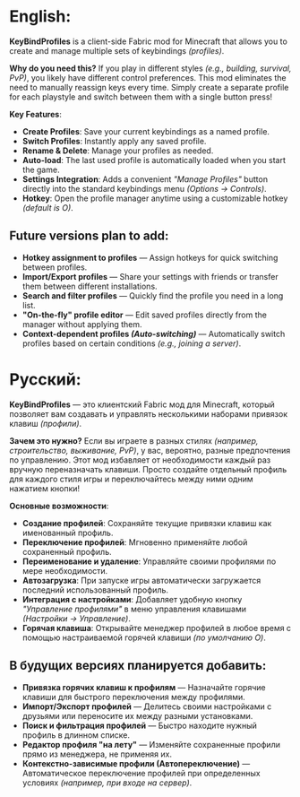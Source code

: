 # English:

**KeyBindProfiles** is a client-side Fabric mod for Minecraft that allows you to create and manage multiple sets of keybindings _(profiles)_.

**Why do you need this?**
If you play in different styles _(e.g., building, survival, PvP)_, you likely have different control preferences. This mod eliminates the need to manually reassign keys every time. Simply create a separate profile for each playstyle and switch between them with a single button press!

**Key Features**:

- **Create Profiles**: Save your current keybindings as a named profile.
- **Switch Profiles**: Instantly apply any saved profile.
- **Rename & Delete**: Manage your profiles as needed.
- **Auto-load**: The last used profile is automatically loaded when you start the game.
- **Settings Integration**: Adds a convenient _"Manage Profiles"_ button directly into the standard keybindings menu _(Options -> Controls)_.
- **Hotkey**: Open the profile manager anytime using a customizable hotkey _(default is O)_.

## Future versions plan to add:

- **Hotkey assignment to profiles** — Assign hotkeys for quick switching between profiles.
- **Import/Export profiles** — Share your settings with friends or transfer them between different installations.
- **Search and filter profiles** — Quickly find the profile you need in a long list.
- **"On-the-fly" profile editor** — Edit saved profiles directly from the manager without applying them.
- **Context-dependent profiles _(Auto-switching)_** — Automatically switch profiles based on certain conditions _(e.g., joining a server)_.


# Русский:

**KeyBindProfiles** — это клиентский Fabric мод для Minecraft, который позволяет вам создавать и управлять несколькими наборами привязок клавиш _(профили)_.

**Зачем это нужно?**
Если вы играете в разных стилях _(например, строительство, выживание, PvP)_, у вас, вероятно, разные предпочтения по управлению. Этот мод избавляет от необходимости каждый раз вручную переназначать клавиши. Просто создайте отдельный профиль для каждого стиля игры и переключайтесь между ними одним нажатием кнопки!

**Основные возможности**:

- **Создание профилей**: Сохраняйте текущие привязки клавиш как именованный профиль.
- **Переключение профилей**: Мгновенно применяйте любой сохраненный профиль.
- **Переименование и удаление**: Управляйте своими профилями по мере необходимости.
- **Автозагрузка**: При запуске игры автоматически загружается последний использованный профиль.
- **Интеграция с настройками**: Добавляет удобную кнопку _"Управление профилями"_ в меню управления клавишами _(Настройки -> Управление)_.
- **Горячая клавиша**: Открывайте менеджер профилей в любое время с помощью настраиваемой горячей клавиши _(по умолчанию O)_.

## В будущих версиях планируется добавить:

- **Привязка горячих клавиш к профилям** — Назначайте горячие клавиши для быстрого переключения между профилями.
- **Импорт/Экспорт профилей** — Делитесь своими настройками с друзьями или переносите их между разными установками.
- **Поиск и фильтрация профилей** — Быстро находите нужный профиль в длинном списке.
- **Редактор профиля "на лету"** — Изменяйте сохраненные профили прямо из менеджера, не применяя их.
- **Контекстно-зависимые профили (Автопереключение)** — Автоматическое переключение профилей при определенных условиях _(например, при входе на сервер)_.

